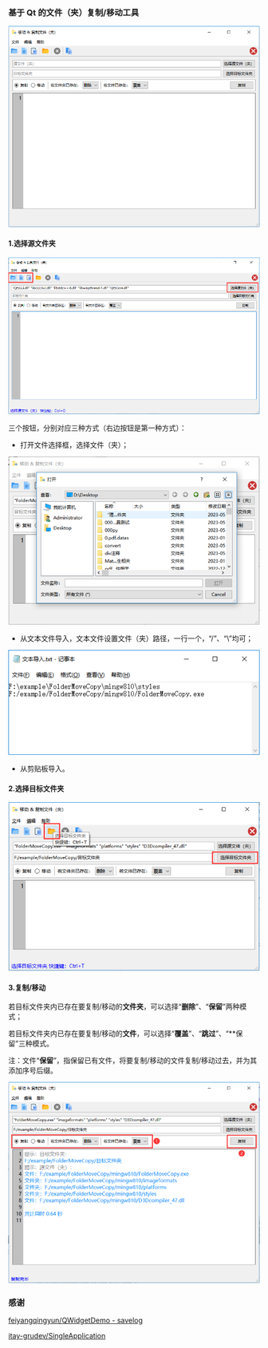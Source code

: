 ### 基于 Qt 的文件（夹）复制/移动工具

![image1](https://github.com/snolkmg/FolderMoveCopy/blob/main/screenshot/image1.png)

#### 1.选择源文件夹

![image6](https://github.com/snolkmg/FolderMoveCopy/blob/main/screenshot/image6.png)

三个按钮，分别对应三种方式（右边按钮是第一种方式）：

- 打开文件选择框，选择文件（夹）；

![image2](https://github.com/snolkmg/FolderMoveCopy/blob/main/screenshot/image2.png)

- 从文本文件导入，文本文件设置文件（夹）路径，一行一个，“/”、“\”均可；

![image3](https://github.com/snolkmg/FolderMoveCopy/blob/main/screenshot/image3.png)

- 从剪贴板导入。

#### 2.选择目标文件夹

![image4](https://github.com/snolkmg/FolderMoveCopy/blob/main/screenshot/image4.png)

#### 3.复制/移动

若目标文件夹内已存在要复制/移动的**文件夹**，可以选择“**删除**”、“**保留**”两种模式；

若目标文件夹内已存在要复制/移动的**文件**，可以选择“**覆盖**”、“**跳过**”、“**保留”三种模式。

注：文件“**保留**”，指保留已有文件，将要复制/移动的文件复制/移动过去，并为其添加序号后缀。

![image5](https://github.com/snolkmg/FolderMoveCopy/blob/main/screenshot/image5.png)

### 感谢
[feiyangqingyun/QWidgetDemo - savelog](https://github.com/feiyangqingyun/QWidgetDemo)

[itay-grudev/SingleApplication](https://github.com/itay-grudev/SingleApplication)
